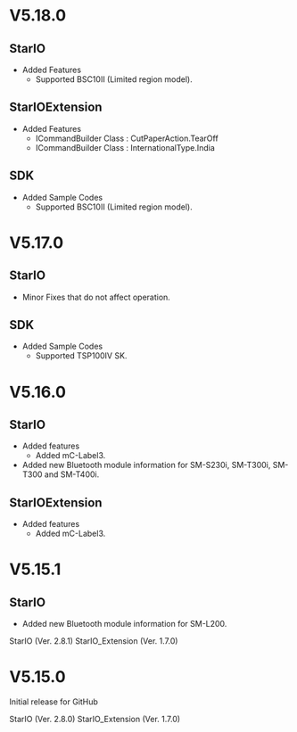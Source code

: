 # V5.18.0

## StarIO
- Added Features
  * Supported BSC10II (Limited region model).

## StarIOExtension
- Added Features
  * ICommandBuilder Class : CutPaperAction.TearOff
  * ICommandBuilder Class : InternationalType.India

## SDK
- Added Sample Codes
  * Supported BSC10II (Limited region model).


# V5.17.0

## StarIO
- Minor Fixes that do not affect operation.

## SDK
- Added Sample Codes
  * Supported TSP100IV SK.


# V5.16.0

## StarIO
- Added features
  * Added mC-Label3.
- Added new Bluetooth module information for SM-S230i, SM-T300i, SM-T300 and SM-T400i.

## StarIOExtension
- Added features
  * Added mC-Label3.


# V5.15.1

## StarIO
- Added new Bluetooth module information for SM-L200.

StarIO (Ver. 2.8.1)
StarIO_Extension (Ver. 1.7.0)


# V5.15.0

Initial release for GitHub

StarIO (Ver. 2.8.0)
StarIO_Extension (Ver. 1.7.0)
